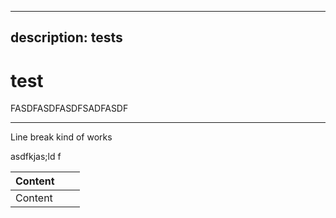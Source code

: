 ***

## description: tests

# test

FASDFASDFASDFSADFASDF

***

Line break kind of works

asdfkjas;ld f

| Content |   |   |
| ------- | - | - |
| Content |   |   |
